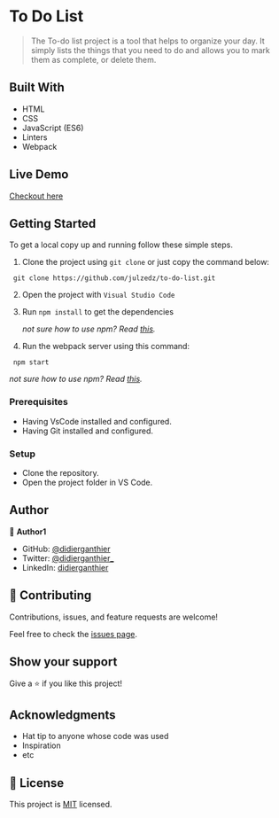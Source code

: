 # To Do List

> The To-do list project is a tool that helps to organize your day. It simply lists the things that you need to do and allows you to mark them as complete, or delete them.


## Built With

- HTML
- CSS
- JavaScript (ES6)
- Linters
- Webpack


## Live Demo
[Checkout here](https://julzedz.github.io/to-do-list/)


## Getting Started
To get a local copy up and running follow these simple steps.
1. Clone the project using `git clone` or just copy the command below:
  ```
   git clone https://github.com/julzedz/to-do-list.git
   ```
2. Open the project with `Visual Studio Code`
3. Run `npm install` to get the dependencies

   *not sure how to use npm? Read [this](https://docs.npmjs.com/downloading-and-installing-node-js-and-npm).*
4. Run the webpack server using this command:
  ```
   npm start
   ```
  *not sure how to use npm? Read [this](https://docs.npmjs.com/downloading-and-installing-node-js-and-npm).*

### Prerequisites
- Having VsCode installed and configured.
- Having Git installed and configured.

### Setup
- Clone the repository.
- Open the project folder in VS Code.



## Author

👤 **Author1**

- GitHub: [@didierganthier](https://github.com/julzedz)
- Twitter: [@didierganthier_](https://twitter.com/julzedz)
- LinkedIn: [didierganthier](https://www.linkedin.com/in/jules-edozie-b59b94234/)

## 🤝 Contributing

Contributions, issues, and feature requests are welcome!

Feel free to check the [issues page](../../issues/).

## Show your support

Give a ⭐️ if you like this project!

## Acknowledgments

- Hat tip to anyone whose code was used
- Inspiration
- etc

## 📝 License

This project is [MIT](./LICENSE) licensed.
